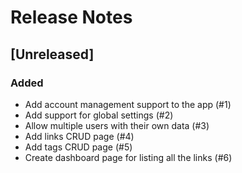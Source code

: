 # Release Notes

## [Unreleased]

### Added

- Add account management support to the app (#1)
- Add support for global settings (#2)
- Allow multiple users with their own data (#3)
- Add links CRUD page (#4)
- Add tags CRUD page (#5)
- Create dashboard page for listing all the links (#6)
